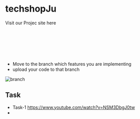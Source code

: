 # techshopJu
Visit our Projec site here


<br><br><br><br><br>
* Move to the branch which features you are implementing
* upload your code to that branch

![branch](https://github.com/abdulmukit98/swe/blob/main/images/image.png) <br>


## Task

* Task-1 https://www.youtube.com/watch?v=NSM3DbgJ0tw
* 
